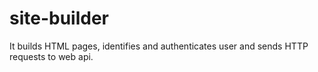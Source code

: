 # site-builder
It builds HTML pages, identifies and authenticates user and sends HTTP requests to web api.
